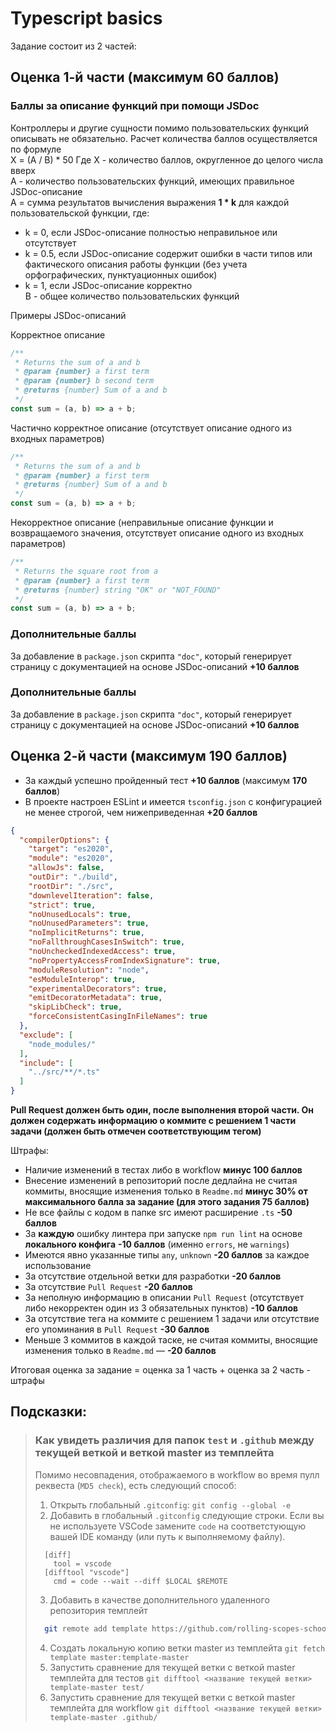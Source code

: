 # Typescript basics

Задание состоит из 2 частей:

## Оценка 1-й части (максимум **60 баллов**)

### Баллы за описание функций при помощи JSDoc

Контроллеры и другие сущности помимо пользовательских функций описывать не обязательно.
Расчет количества баллов осуществляется по формуле  
X = (A / B) * 50
Где X - количество баллов, округленное до целого числа вверх  
A - количество пользовательских функций, имеющих правильное JSDoc-описание  
A = cумма результатов вычисления выражения **1 \* k** для каждой пользовательской функции, где:  
* k = 0, если JSDoc-описание полностью неправильное или отсутствует  
* k = 0.5, если JSDoc-описание содержит ошибки в части типов или фактического описания работы функции (без учета орфографических, пунктуационных ошибок)  
* k = 1, если JSDoc-описание корректно  
B - общее количество пользовательских функций

Примеры JSDoc-описаний

Корректное описание
```js
/**
 * Returns the sum of a and b
 * @param {number} a first term
 * @param {number} b second term
 * @returns {number} Sum of a and b
 */
const sum = (a, b) => a + b;
```

Частично корректное описание (отсутствует описание одного из входных параметров)
```js
/**
 * Returns the sum of a and b
 * @param {number} a first term
 * @returns {number} Sum of a and b
 */
const sum = (a, b) => a + b;
```

Некорректное описание (неправильные описание функции и возвращаемого значения, отсутствует описание одного из входных параметров)
```js
/**
 * Returns the square root from a
 * @param {number} a first term
 * @returns {number} string "OK" or "NOT_FOUND"
 */
const sum = (a, b) => a + b;
```

### Дополнительные баллы
За добавление в `package.json` скрипта `"doc"`, который генерирует страницу с документацией на основе JSDoc-описаний **+10 баллов**

### Дополнительные баллы
За добавление в `package.json` скрипта `"doc"`, который генерирует страницу с документацией на основе JSDoc-описаний **+10 баллов**

## Оценка 2-й части (максимум **190 баллов**)

- За каждый успешно пройденный тест **+10 баллов** (максимум **170 баллов**)
- В проекте настроен ESLint и имеется `tsconfig.json` с конфигурацией не менее строгой, чем нижеприведенная **+20 баллов**
```json
{
  "compilerOptions": {
    "target": "es2020",
    "module": "es2020",
    "allowJs": false,
    "outDir": "./build",
    "rootDir": "./src",
    "downlevelIteration": false,
    "strict": true,
    "noUnusedLocals": true,
    "noUnusedParameters": true,
    "noImplicitReturns": true,
    "noFallthroughCasesInSwitch": true,
    "noUncheckedIndexedAccess": true,
    "noPropertyAccessFromIndexSignature": true,
    "moduleResolution": "node",
    "esModuleInterop": true,
    "experimentalDecorators": true,
    "emitDecoratorMetadata": true,
    "skipLibCheck": true,
    "forceConsistentCasingInFileNames": true
  },
  "exclude": [
    "node_modules/"
  ],
  "include": [
    "../src/**/*.ts"
  ]
}
```

**Pull Request должен быть один, после выполнения второй части. Он должен содержать информацию о коммите с решением 1 части задачи (должен быть отмечен соответствующим тегом)**

Штрафы:
* Наличие изменений в тестах либо в workflow **минус 100 баллов**
* Внесение изменений в репозиторий после дедлайна не считая коммиты, вносящие изменения только в `Readme.md` **минус 30% от максимального балла за задание (для этого задания 75 баллов)**
* Не все файлы с кодом в папке src имеют расширение `.ts` **-50 баллов**
* За **каждую** ошибку линтера при запуске `npm run lint` на основе **локального конфига** **-10 баллов** (именно `errors`, не `warnings`)
* Имеются явно указанные типы `any`, `unknown` **-20 баллов** за каждое использование
* За отсутствие отдельной ветки для разработки **-20 баллов**
* За отсутствие `Pull Request` **-20 баллов**
* За неполную информацию в описании `Pull Request` (отсутствует либо некорректен один из 3 обязательных пунктов) **-10 баллов**
* За отсутствие тега на коммите с решением 1 задачи или отсутствие его упоминания в `Pull Request` **-30 баллов**
* Меньше 3 коммитов в каждой таске, не считая коммиты, вносящие изменения только в `Readme.md` — **-20 баллов**

Итоговая оценка за задание = оценка за 1 часть + оценка за 2 часть - штрафы

## Подсказки:

> ### **Как увидеть различия для папок `test` и `.github` между текущей веткой и веткой master из темплейта**
>  Помимо несовпадения, отображаемого в workflow во время пулл реквеста (`MD5 check`), есть следующий способ:
>  1. Открыть глобальный `.gitconfig`:
>    `git config --global -e`
>  2. Добавить в глобальный `.gitconfig` следующие строки. Если вы не используете VSCode замените `code` на соответстующую вашей IDE команду (или путь к выполняемому файлу).
>    ```
>      [diff]
>        tool = vscode
>      [difftool "vscode"]
>        cmd = code --wait --diff $LOCAL $REMOTE
>    ```
>  3. Добавить в качестве дополнительного удаленного репозитория темплейт
>    ```bash
>      git remote add template https://github.com/rolling-scopes-school/nodejs-course-template.git
>    ```
>  4. Создать локальную копию ветки master из темплейта
>     `git fetch template master:template-master`
>  5. Запустить сравнение для текущей ветки с веткой master темплейта для тестов
>    `git difftool <название текущей ветки> template-master test/`
>  5. Запустить сравнение для текущей ветки с веткой master темплейта для workflow
>    `git difftool <название текущей ветки> template-master .github/`
